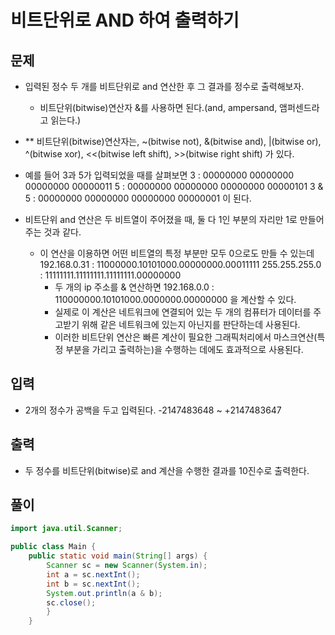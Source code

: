 # 비트단위로 AND 하여 출력하기

## 문제

- 입력된 정수 두 개를 비트단위로 and 연산한 후 그 결과를 정수로 출력해보자.
  - 비트단위(bitwise)연산자 &를 사용하면 된다.(and, ampersand, 앰퍼센드라고 읽는다.)


- ** 비트단위(bitwise)연산자는,
~(bitwise not), &(bitwise and), |(bitwise or), ^(bitwise xor),
<<(bitwise left shift), >>(bitwise right shift)
가 있다.

- 예를 들어 3과 5가 입력되었을 때를 살펴보면
3       : 00000000 00000000 00000000 00000011
5       : 00000000 00000000 00000000 00000101
3 & 5 : 00000000 00000000 00000000 00000001
이 된다.

- 비트단위 and 연산은 두 비트열이 주어졌을 때,
둘 다 1인 부분의 자리만 1로 만들어주는 것과 같다.
  - 이 연산을 이용하면 어떤 비트열의 특정 부분만 모두 0으로도 만들 수 있는데
192.168.0.31   : 11000000.10101000.00000000.00011111
255.255.255.0 : 11111111.11111111.11111111.00000000
    - 두 개의 ip 주소를 & 연산하면
192.168.0.0 : 110000000.10101000.0000000.00000000 을 계산할 수 있다.
    - 실제로 이 계산은 네트워크에 연결되어 있는 두 개의 컴퓨터가 데이터를 주고받기 위해
같은 네트워크에 있는지 아닌지를 판단하는데 사용된다.
    - 이러한 비트단위 연산은 빠른 계산이 필요한 그래픽처리에서
마스크연산(특정 부분을 가리고 출력하는)을 수행하는 데에도 효과적으로 사용된다.


## 입력

- 2개의 정수가 공백을 두고 입력된다.
-2147483648 ~ +2147483647


## 출력

- 두 정수를 비트단위(bitwise)로 and 계산을 수행한 결과를 10진수로 출력한다.

## 풀이

```Java
import java.util.Scanner;

public class Main {
    public static void main(String[] args) {
        Scanner sc = new Scanner(System.in);
        int a = sc.nextInt();
        int b = sc.nextInt();
        System.out.println(a & b);
        sc.close();
        }
    }
```    

